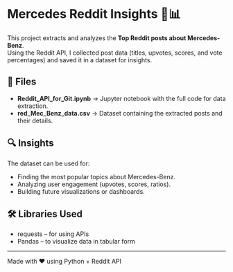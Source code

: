 # Mercedes Reddit Insights 🚗📊

This project extracts and analyzes the **Top Reddit posts about Mercedes-Benz**.  
Using the Reddit API, I collected post data (titles, upvotes, scores, and vote percentages) and saved it in a dataset for insights.

## 📂 Files
- **Reddit_API_for_Git.ipynb** → Jupyter notebook with the full code for data extraction.  
- **red_Mec_Benz_data.csv** → Dataset containing the extracted posts and their details.  

## 🔍 Insights
The dataset can be used for:
- Finding the most popular topics about Mercedes-Benz.  
- Analyzing user engagement (upvotes, scores, ratios).  
- Building future visualizations or dashboards.  

## 🛠️ Libraries Used
- requests – for using APIs
- Pandas – to visualize data in tabular form 

---
Made with ❤️ using Python + Reddit API
